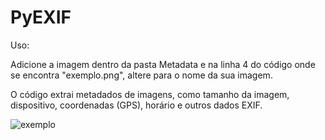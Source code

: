 # PyEXIF

Uso:

Adicione a imagem dentro da pasta Metadata e na linha 4 do código onde se encontra "exemplo.png", altere para o nome da sua imagem.

O código extrai metadados de imagens, como tamanho da imagem, dispositivo, coordenadas (GPS), horário e outros dados EXIF.


![exemplo](https://github.com/GiovanniMatos/PyEXIF/assets/99231397/09b9f116-5a36-4aa3-9627-e54bb1fa5aca)
